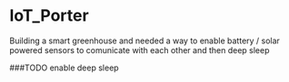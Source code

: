 # IoT_Porter

Building a smart greenhouse and needed a way to enable battery / solar powered sensors to comunicate with each other and then deep sleep

###TODO enable deep sleep
